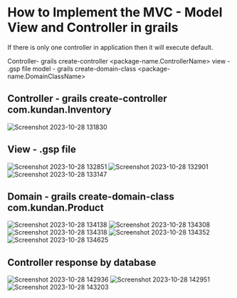 # How to Implement the MVC - Model View and Controller in grails

If there is only one controller in application then it will execute default.


Controller- grails create-controller <package-name.ControllerName>
view - .gsp file
model - grails create-domain-class <package-name.DomainClassName>

## Controller - grails create-controller com.kundan.Inventory



![Screenshot 2023-10-28 131830](https://github.com/mindexpert7546/Learn-Grails/assets/89348788/d3cb49e8-1711-4adf-9a3e-a325c6b9b9a9)

## View - .gsp file 


![Screenshot 2023-10-28 132851](https://github.com/mindexpert7546/Learn-Grails/assets/89348788/c3f7de48-8d3b-4e71-ad62-1a68279a00e1)
![Screenshot 2023-10-28 132901](https://github.com/mindexpert7546/Learn-Grails/assets/89348788/e6e109ef-fbfd-41c8-8b4d-6fd6d658b6e2)
![Screenshot 2023-10-28 133147](https://github.com/mindexpert7546/Learn-Grails/assets/89348788/3284c7f2-9c3e-458b-abc4-94e0e4257a92)


## Domain - grails create-domain-class com.kundan.Product

![Screenshot 2023-10-28 134138](https://github.com/mindexpert7546/Learn-Grails/assets/89348788/10c7b94f-bd1f-4074-9b73-4ba1954e7270)
![Screenshot 2023-10-28 134308](https://github.com/mindexpert7546/Learn-Grails/assets/89348788/ee8fe328-b33f-42e4-a8bd-edcb8a9a9832)
![Screenshot 2023-10-28 134318](https://github.com/mindexpert7546/Learn-Grails/assets/89348788/3ed07df7-1c7b-4d05-b6fb-51452689e357)
![Screenshot 2023-10-28 134352](https://github.com/mindexpert7546/Learn-Grails/assets/89348788/d35452b9-ac04-48cd-83e2-800d725c51fd)
![Screenshot 2023-10-28 134625](https://github.com/mindexpert7546/Learn-Grails/assets/89348788/913bb876-ce60-461b-8b79-45c87894ab25)

## Controller response by database 


![Screenshot 2023-10-28 142936](https://github.com/mindexpert7546/Learn-Grails/assets/89348788/81d6b6a0-c71e-4299-8de0-42e467632601)
![Screenshot 2023-10-28 142951](https://github.com/mindexpert7546/Learn-Grails/assets/89348788/bd83e14c-5b88-4b0c-9149-e3047c51c0a1)
![Screenshot 2023-10-28 143203](https://github.com/mindexpert7546/Learn-Grails/assets/89348788/efc72139-7b87-489c-9912-581f9675b3c1)
